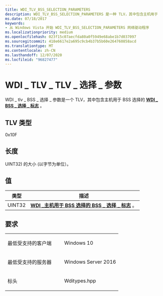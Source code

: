 ```yaml
---
title: WDI_TLV_BSS_SELECTION_PARAMETERS
description: WDI_TLV_BSS_SELECTION_PARAMETERS 是一种 TLV，其中包含主机用于 BSS 选择的 WDI_BSS_SELECTION_FLAGS。
ms.date: 07/18/2017
keywords:
- 从 Windows Vista 开始 WDI_TLV_BSS_SELECTION_PARAMETERS 网络驱动程序
ms.localizationpriority: medium
ms.openlocfilehash: 023f15c07aecfda80a0f5949e68abe1b7d037097
ms.sourcegitcommit: 418e6617e2a695c9cb4b37b5b60e264760858acd
ms.translationtype: MT
ms.contentlocale: zh-CN
ms.lasthandoff: 12/07/2020
ms.locfileid: "96827477"
---
```

# <a name="wdi_tlv_bss_selection_parameters"></a>WDI \_ TLV \_ TLV \_ 选择 \_ 参数


WDI \_ tlv \_ BSS \_ 选择 \_ 参数是一个 TLV，其中包含主机用于 BSS 选择的 [**WDI \_ BSS \_ 选择 \_ 标志**](/windows-hardware/drivers/ddi/wditypes/ne-wditypes-_wdi_bss_selection_flags) 。

## <a name="tlv-type"></a>TLV 类型


0x10F

## <a name="length"></a>长度


UINT32) 的大小 (以字节为单位）。

## <a name="values"></a>值


| 类型   | 描述                                                                                                     |
|--------|-----------------------------------------------------------------------------------------------------------------|
| UINT32 | [**WDI \_主机用于 BSS 选择的 BSS \_ 选择 \_ 标志**](/windows-hardware/drivers/ddi/wditypes/ne-wditypes-_wdi_bss_selection_flags) 。 |

 

<a name="requirements"></a>要求
------------

<table>
<colgroup>
<col width="50%" />
<col width="50%" />
</colgroup>
<tbody>
<tr class="odd">
<td><p>最低受支持的客户端</p></td>
<td><p>Windows 10</p></td>
</tr>
<tr class="even">
<td><p>最低受支持的服务器</p></td>
<td><p>Windows Server 2016</p></td>
</tr>
<tr class="odd">
<td><p>标头</p></td>
<td>Wditypes.hpp</td>
</tr>
</tbody>
</table>

 

